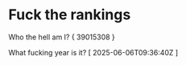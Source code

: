 # Fuck the rankings

Who the hell am I?
{ 39015308 }

What fucking year is it?
[ 2025-06-06T09:36:40Z ]
